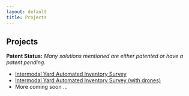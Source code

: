 ```yaml
---
layout: default
title: Projects
---
```


## Projects

**Patent Status:** *Many solutions mentioned are either patented or have a patent pending.*

- [Intermodal Yard Automated Inventory Survey](projects/project1.md)
- [Intermodal Yard Automated Inventory Survey (with drones)](projects/project2.md)
- More coming soon ... 

